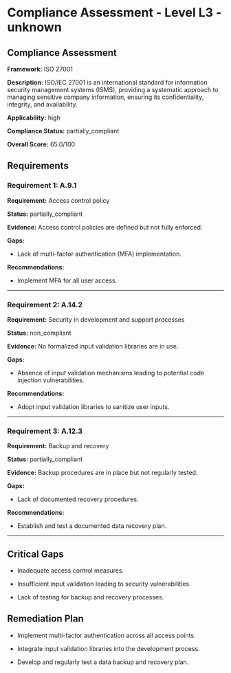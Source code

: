 # Compliance Assessment - Level L3 - unknown

## Compliance Assessment

**Framework:** ISO 27001

**Description:** ISO/IEC 27001 is an international standard for information security management systems (ISMS), providing a systematic approach to managing sensitive company information, ensuring its confidentiality, integrity, and availability.

**Applicability:** high

**Compliance Status:** partially_compliant

**Overall Score:** 65.0/100

## Requirements

### Requirement 1: A.9.1

**Requirement:** Access control policy

**Status:** partially_compliant

**Evidence:** Access control policies are defined but not fully enforced.

**Gaps:**
- Lack of multi-factor authentication (MFA) implementation.

**Recommendations:**
- Implement MFA for all user access.

---

### Requirement 2: A.14.2

**Requirement:** Security in development and support processes

**Status:** non_compliant

**Evidence:** No formalized input validation libraries are in use.

**Gaps:**
- Absence of input validation mechanisms leading to potential code injection vulnerabilities.

**Recommendations:**
- Adopt input validation libraries to sanitize user inputs.

---

### Requirement 3: A.12.3

**Requirement:** Backup and recovery

**Status:** partially_compliant

**Evidence:** Backup procedures are in place but not regularly tested.

**Gaps:**
- Lack of documented recovery procedures.

**Recommendations:**
- Establish and test a documented data recovery plan.

---

## Critical Gaps

- Inadequate access control measures.

- Insufficient input validation leading to security vulnerabilities.

- Lack of testing for backup and recovery processes.

## Remediation Plan

- Implement multi-factor authentication across all access points.

- Integrate input validation libraries into the development process.

- Develop and regularly test a data backup and recovery plan.

